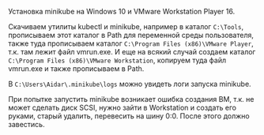 Установка minikube на Windows 10 и VMware Workstation Player 16.

Скачиваем утилиты kubectl и minikube, например в каталог `C:\Tools`, прописываем этот каталог в Path для переменной среды пользователя, также туда прописываем каталог `C:\Program Files (x86)\VMware Player`, т.к. там лежит файл vmrun.exe. И еще на всякий случай создаем каталог `C:\Program Files (x86)\VMware Workstation`, копируем туда файл vmrun.exe и также прописываем в Path.

В `C:\Users\Aidar\.minikube\logs` можно увидеть логи запуска minikube.

При попытке запустить minikube возникает ошибка создания ВМ, т.к. не может сделать диск SCSI, нужно зайти в Workstation и создать его руками, старый удалить, перевесить на шину 0:0. После этого должно завестись.